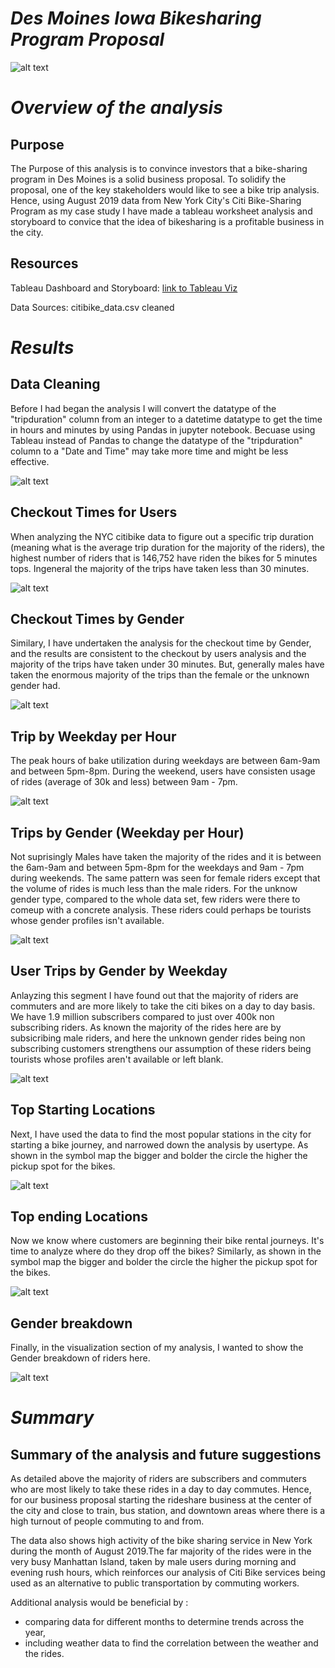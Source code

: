 # _Des Moines Iowa Bikesharing Program Proposal_

![alt text](https://github.com/Yoditatr/bikesharing/blob/main/Image/Image/Citibike.jpg?raw=true)

# _Overview of the analysis_

## Purpose

The Purpose of this analysis is to convince investors that a bike-sharing program in Des Moines is a solid business proposal. To solidify the proposal, one of the key stakeholders would like to see a bike trip analysis. Hence, using August 2019 data from New York City's Citi Bike-Sharing Program as my case study I have made a tableau worksheet analysis and storyboard to convice that the idea of bikesharing is a profitable business in the city. 

## Resources

Tableau Dashboard and Storyboard: [link to Tableau Viz](https://public.tableau.com/views/NYCbikeshare_16280402592470/NYCstory?:language=en-US&:display_count=n&:origin=viz_share_link)

Data Sources: citibike_data.csv cleaned

# _Results_

## Data Cleaning 

Before I had began the analysis I will convert the datatype of the "tripduration" column from an integer to a datetime datatype to get the time in hours and minutes by using Pandas in jupyter notebook. Becuase using Tableau instead of Pandas to change the datatype of the "tripduration" column to a "Date and Time" may take more time and might be less effective. 

![alt text](https://github.com/Yoditatr/bikesharing/blob/main/Image/Image/DF.PNG?raw=true)

## Checkout Times for Users

When analyzing the NYC citibike data to figure out a specific trip duration (meaning what is the average trip duration for the majority of the riders), the highest number of riders that is 146,752 have riden the bikes for 5 minutes tops. Ingeneral the majority of the trips have taken less than 30 minutes. 

![alt text](https://github.com/Yoditatr/bikesharing/blob/main/Image/Image/Checkout%20times%20for%20users.PNG?raw=true)

## Checkout Times by Gender

Similary, I have undertaken the analysis for the checkout time by Gender, and the results are consistent to the checkout by users analysis and the majority of the trips have taken under 30 minutes. But, generally males have taken the enormous majority of the trips than the female or the unknown gender had.  

![alt text](https://github.com/Yoditatr/bikesharing/blob/main/Image/Image/Checkout%20times%20by%20Gender.PNG?raw=true)

## Trip by Weekday per Hour

The peak hours of bake utilization during weekdays are between 6am-9am and between 5pm-8pm. During the weekend, users have consisten usage of rides (average of 30k and less) between 9am - 7pm. 
 
![alt text](https://github.com/Yoditatr/bikesharing/blob/main/Image/Image/Trips%20by%20weekday%20per%20hour.PNG?raw=true)

##  Trips by Gender (Weekday per Hour)

Not suprisingly Males have taken the majority of the rides and it is between the 6am-9am and between 5pm-8pm for the weekdays and 9am - 7pm during weekends. The same pattern was seen for female riders except that the volume of rides is much less than the male riders. For the unknow gender type, compared to the whole data set, few riders were there to comeup with a concrete analysis. These riders could perhaps be tourists whose gender profiles isn't available.  

![alt text](https://github.com/Yoditatr/bikesharing/blob/main/Image/Image/Trips%20by%20gender%20by%20weekday%20per%20hour.PNG?raw=true)

## User Trips by Gender by Weekday

Anlayzing this segment I have found out that the majority of riders are commuters and are more likely to take the citi bikes on a day to day basis. We have 1.9 million subscribers compared to just over 400k non subscribing riders. As known the majority of the rides here are by subsicribing male riders, and here the unknown gender rides being non subscribing customers strengthens our assumption of these riders being tourists whose profiles aren't available or left blank. 


![alt text](https://github.com/Yoditatr/bikesharing/blob/main/Image/Image/Trips%20by%20gender%20by%20weekday.PNG?raw=true)

## Top Starting Locations 

Next, I have used the data to find the most popular stations in the city for starting a bike journey, and narrowed down the analysis by usertype. As shown in the symbol map the bigger and bolder the circle the higher the pickup spot for the bikes.

![alt text](https://github.com/Yoditatr/bikesharing/blob/main/Image/Top%20start%20location%20by%20user.PNG?raw=true)

## Top ending Locations 

Now we know where customers are beginning their bike rental journeys. It's time to analyze where do they drop off the bikes? Similarly, as shown in the symbol map the bigger and bolder the circle the higher the pickup spot for the bikes.

![alt text](https://github.com/Yoditatr/bikesharing/blob/main/Image/Top%20ending%20location%20by%20user.PNG?raw=true)

## Gender breakdown

Finally, in the visualization section of my analysis, I wanted to show the Gender breakdown of riders here. 

![alt text](https://github.com/Yoditatr/bikesharing/blob/main/Image/Gender%20Breakdown.PNG?raw=true)

# _Summary_ 

## Summary of the analysis and future suggestions

As detailed above the majority of riders are subscribers and commuters who are most likely to take these rides in a day to day commutes. Hence, for our business proposal starting the rideshare business at the center of the city and close to train, bus station, and downtown areas where there is a high turnout of people commuting to and from. 

The data also shows high activity of the bike sharing service in New York during the month of August 2019.The far majority of the rides were in the very busy Manhattan Island, taken by male users during morning and evening rush hours, which reinforces our analysis of Citi Bike services being used as an alternative to public transportation by commuting workers.

Additional analysis would be beneficial by :

- comparing data for different months to determine trends across the year,
- including weather data to find the correlation between the weather and the rides.
